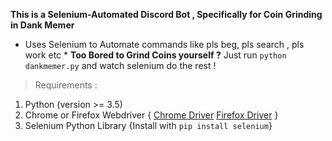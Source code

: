 **This is a Selenium-Automated Discord Bot , Specifically for Coin Grinding in Dank Memer**
* Uses Selenium to Automate commands like pls beg, pls search , pls work etc *
**Too Bored to Grind Coins yourself ?** Just run `python dankmemer.py` and watch selenium do the rest !
>Requirements :
1. Python (version >= 3.5)
2. Chrome or Firefox Webdriver { [Chrome Driver](https://chromedriver.chromium.org/downloads)  [Firefox Driver](https://github.com/mozilla/geckodriver/releases) }
3. Selenium Python Library {Install with `pip install selenium`}


